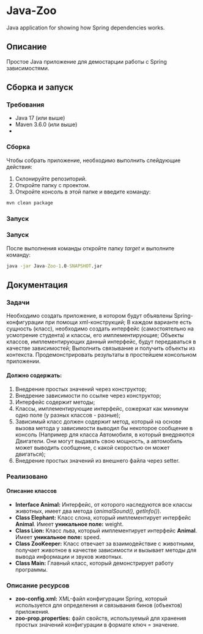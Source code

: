 # Java-Zoo
Java application for showing how Spring dependencies works.

## Описание
Простое Java приложение для демостарции работы с Spring зависимостями.

## Сборка и запуск

### Требования
- Java 17 (или выше)
- Maven 3.6.0 (или выше)
- 
### Сборка
Чтобы собрать приложение, необходимо выполнить слейдующие действия:
1. Склонируйте репозиторий.
2. Откройте папку с проектом.
3. Откройте консоль в этой папке и введите команду:
```cmd
mvn clean package
```

### Запуск
### Запуск
После выполнения команды откройте папку *target* и выполните команду:
```cmd
java -jar Java-Zoo-1.0-SNAPSHOT.jar
```

## Документация

### Задачи
Необходимо создать приложение, в котором будут объявлены Spring-конфигурации при помощи xml-конструкций; В каждом варианте есть сущность (класс), 
необходимо создать интерфейс (самостоятельно на усмотрение студента) и классы, его имплементирующие;
Объекты классов, имплементирующих данный интерфейс, будут передаваться в качестве зависимостей;
Выполнить связывание и получить объекты из контекста. Продемонстрировать результаты в простейшем консольном приложении.

#### Должно содержать:

1. Внедрение простых значений через конструктор;
2. Внедрение зависимости по ссылке через конструктор;
3. Интерфейс содержит методы;
4. Классы, имплементирующие интерфейс, сожержат как минимум одно поле (у разных классов - разные);
5. Зависимый класс должен содержит метод, который на основе вызова метода у зависимости выводил бы некоторое сообщение в консоль (Например для класса Автомобиля, в который внедряются Двигатели. Они могут выдавать свою мощность, а автомобиль может выводить сообщение, с какой скоростью он может двигаться);
6. Внедрение простых значений из внешнего файла через setter.

### Реализовано
 
#### Описание классов
- **Interface Animal:** Интерфейс, от которого наследуются все классы животных, имеет два метода (<i>animalSound(), getInfo()</i>).
- **Class Elephant:** Класс слона, который имплементирует интерфейс **Animal**. Имеет **уникальное поле:** weight.  
- **Class Lion:** Класс льва, который имплементирует интерфейс **Animal**. Имеет **уникальное поле:** speed.
- **Class ZooKeeper:** Класс отвечает за взаимодействие с животными, получает животное в качестве зависимости и вызывает методы для вывода информации и звуков животных.
- **Class Main:** Главный класс, который демонстрирует работу программы.

### Описание ресурсов
- **zoo-config.xml:** XML-файл конфигурации Spring, который используется для определения и связывания бинов (объектов) приложения.
- **zoo-prop.properties:** файл свойств, используемый для хранения простых значений конфигурации в формате ключ = значение.